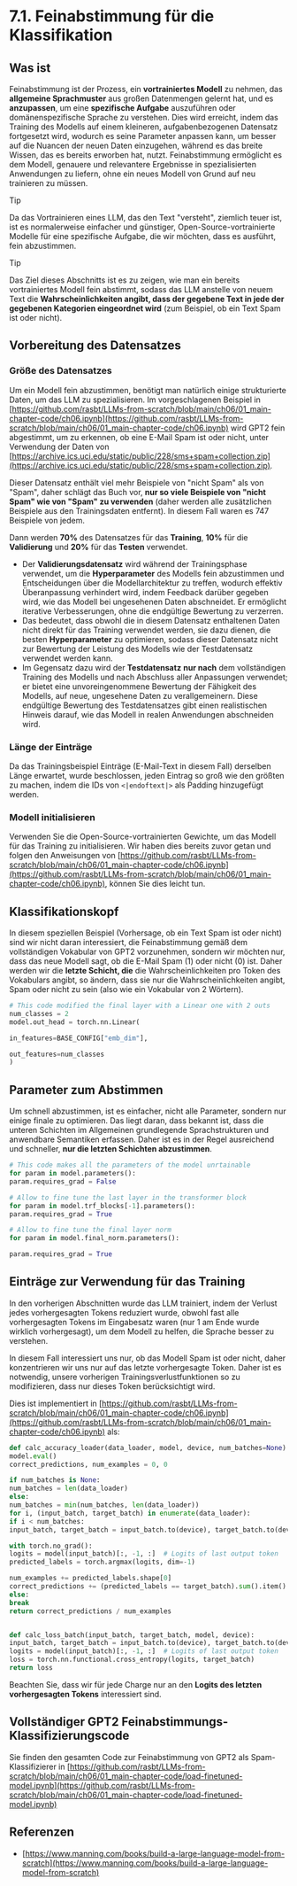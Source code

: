 # 7.1. Feinabstimmung für die Klassifikation

## Was ist

Feinabstimmung ist der Prozess, ein **vortrainiertes Modell** zu nehmen, das **allgemeine Sprachmuster** aus großen Datenmengen gelernt hat, und es **anzupassen**, um eine **spezifische Aufgabe** auszuführen oder domänenspezifische Sprache zu verstehen. Dies wird erreicht, indem das Training des Modells auf einem kleineren, aufgabenbezogenen Datensatz fortgesetzt wird, wodurch es seine Parameter anpassen kann, um besser auf die Nuancen der neuen Daten einzugehen, während es das breite Wissen, das es bereits erworben hat, nutzt. Feinabstimmung ermöglicht es dem Modell, genauere und relevantere Ergebnisse in spezialisierten Anwendungen zu liefern, ohne ein neues Modell von Grund auf neu trainieren zu müssen.

> [!TIP]
> Da das Vortrainieren eines LLM, das den Text "versteht", ziemlich teuer ist, ist es normalerweise einfacher und günstiger, Open-Source-vortrainierte Modelle für eine spezifische Aufgabe, die wir möchten, dass es ausführt, fein abzustimmen.

> [!TIP]
> Das Ziel dieses Abschnitts ist es zu zeigen, wie man ein bereits vortrainiertes Modell fein abstimmt, sodass das LLM anstelle von neuem Text die **Wahrscheinlichkeiten angibt, dass der gegebene Text in jede der gegebenen Kategorien eingeordnet wird** (zum Beispiel, ob ein Text Spam ist oder nicht).

## Vorbereitung des Datensatzes

### Größe des Datensatzes

Um ein Modell fein abzustimmen, benötigt man natürlich einige strukturierte Daten, um das LLM zu spezialisieren. Im vorgeschlagenen Beispiel in [https://github.com/rasbt/LLMs-from-scratch/blob/main/ch06/01_main-chapter-code/ch06.ipynb](https://github.com/rasbt/LLMs-from-scratch/blob/main/ch06/01_main-chapter-code/ch06.ipynb) wird GPT2 fein abgestimmt, um zu erkennen, ob eine E-Mail Spam ist oder nicht, unter Verwendung der Daten von [https://archive.ics.uci.edu/static/public/228/sms+spam+collection.zip](https://archive.ics.uci.edu/static/public/228/sms+spam+collection.zip)_._

Dieser Datensatz enthält viel mehr Beispiele von "nicht Spam" als von "Spam", daher schlägt das Buch vor, **nur so viele Beispiele von "nicht Spam" wie von "Spam" zu verwenden** (daher werden alle zusätzlichen Beispiele aus den Trainingsdaten entfernt). In diesem Fall waren es 747 Beispiele von jedem.

Dann werden **70%** des Datensatzes für das **Training**, **10%** für die **Validierung** und **20%** für das **Testen** verwendet.

- Der **Validierungsdatensatz** wird während der Trainingsphase verwendet, um die **Hyperparameter** des Modells fein abzustimmen und Entscheidungen über die Modellarchitektur zu treffen, wodurch effektiv Überanpassung verhindert wird, indem Feedback darüber gegeben wird, wie das Modell bei ungesehenen Daten abschneidet. Er ermöglicht iterative Verbesserungen, ohne die endgültige Bewertung zu verzerren.
- Das bedeutet, dass obwohl die in diesem Datensatz enthaltenen Daten nicht direkt für das Training verwendet werden, sie dazu dienen, die besten **Hyperparameter** zu optimieren, sodass dieser Datensatz nicht zur Bewertung der Leistung des Modells wie der Testdatensatz verwendet werden kann.
- Im Gegensatz dazu wird der **Testdatensatz** **nur nach** dem vollständigen Training des Modells und nach Abschluss aller Anpassungen verwendet; er bietet eine unvoreingenommene Bewertung der Fähigkeit des Modells, auf neue, ungesehene Daten zu verallgemeinern. Diese endgültige Bewertung des Testdatensatzes gibt einen realistischen Hinweis darauf, wie das Modell in realen Anwendungen abschneiden wird.

### Länge der Einträge

Da das Trainingsbeispiel Einträge (E-Mail-Text in diesem Fall) derselben Länge erwartet, wurde beschlossen, jeden Eintrag so groß wie den größten zu machen, indem die IDs von `<|endoftext|>` als Padding hinzugefügt werden.

### Modell initialisieren

Verwenden Sie die Open-Source-vortrainierten Gewichte, um das Modell für das Training zu initialisieren. Wir haben dies bereits zuvor getan und folgen den Anweisungen von [https://github.com/rasbt/LLMs-from-scratch/blob/main/ch06/01_main-chapter-code/ch06.ipynb](https://github.com/rasbt/LLMs-from-scratch/blob/main/ch06/01_main-chapter-code/ch06.ipynb), können Sie dies leicht tun.

## Klassifikationskopf

In diesem speziellen Beispiel (Vorhersage, ob ein Text Spam ist oder nicht) sind wir nicht daran interessiert, die Feinabstimmung gemäß dem vollständigen Vokabular von GPT2 vorzunehmen, sondern wir möchten nur, dass das neue Modell sagt, ob die E-Mail Spam (1) oder nicht (0) ist. Daher werden wir die **letzte Schicht, die** die Wahrscheinlichkeiten pro Token des Vokabulars angibt, so ändern, dass sie nur die Wahrscheinlichkeiten angibt, Spam oder nicht zu sein (also wie ein Vokabular von 2 Wörtern).
```python
# This code modified the final layer with a Linear one with 2 outs
num_classes = 2
model.out_head = torch.nn.Linear(

in_features=BASE_CONFIG["emb_dim"],

out_features=num_classes
)
```
## Parameter zum Abstimmen

Um schnell abzustimmen, ist es einfacher, nicht alle Parameter, sondern nur einige finale zu optimieren. Das liegt daran, dass bekannt ist, dass die unteren Schichten im Allgemeinen grundlegende Sprachstrukturen und anwendbare Semantiken erfassen. Daher ist es in der Regel ausreichend und schneller, **nur die letzten Schichten abzustimmen**.
```python
# This code makes all the parameters of the model unrtainable
for param in model.parameters():
param.requires_grad = False

# Allow to fine tune the last layer in the transformer block
for param in model.trf_blocks[-1].parameters():
param.requires_grad = True

# Allow to fine tune the final layer norm
for param in model.final_norm.parameters():

param.requires_grad = True
```
## Einträge zur Verwendung für das Training

In den vorherigen Abschnitten wurde das LLM trainiert, indem der Verlust jedes vorhergesagten Tokens reduziert wurde, obwohl fast alle vorhergesagten Tokens im Eingabesatz waren (nur 1 am Ende wurde wirklich vorhergesagt), um dem Modell zu helfen, die Sprache besser zu verstehen.

In diesem Fall interessiert uns nur, ob das Modell Spam ist oder nicht, daher konzentrieren wir uns nur auf das letzte vorhergesagte Token. Daher ist es notwendig, unsere vorherigen Trainingsverlustfunktionen so zu modifizieren, dass nur dieses Token berücksichtigt wird.

Dies ist implementiert in [https://github.com/rasbt/LLMs-from-scratch/blob/main/ch06/01_main-chapter-code/ch06.ipynb](https://github.com/rasbt/LLMs-from-scratch/blob/main/ch06/01_main-chapter-code/ch06.ipynb) als:
```python
def calc_accuracy_loader(data_loader, model, device, num_batches=None):
model.eval()
correct_predictions, num_examples = 0, 0

if num_batches is None:
num_batches = len(data_loader)
else:
num_batches = min(num_batches, len(data_loader))
for i, (input_batch, target_batch) in enumerate(data_loader):
if i < num_batches:
input_batch, target_batch = input_batch.to(device), target_batch.to(device)

with torch.no_grad():
logits = model(input_batch)[:, -1, :]  # Logits of last output token
predicted_labels = torch.argmax(logits, dim=-1)

num_examples += predicted_labels.shape[0]
correct_predictions += (predicted_labels == target_batch).sum().item()
else:
break
return correct_predictions / num_examples


def calc_loss_batch(input_batch, target_batch, model, device):
input_batch, target_batch = input_batch.to(device), target_batch.to(device)
logits = model(input_batch)[:, -1, :]  # Logits of last output token
loss = torch.nn.functional.cross_entropy(logits, target_batch)
return loss
```
Beachten Sie, dass wir für jede Charge nur an den **Logits des letzten vorhergesagten Tokens** interessiert sind.

## Vollständiger GPT2 Feinabstimmungs-Klassifizierungscode

Sie finden den gesamten Code zur Feinabstimmung von GPT2 als Spam-Klassifizierer in [https://github.com/rasbt/LLMs-from-scratch/blob/main/ch06/01_main-chapter-code/load-finetuned-model.ipynb](https://github.com/rasbt/LLMs-from-scratch/blob/main/ch06/01_main-chapter-code/load-finetuned-model.ipynb)

## Referenzen

- [https://www.manning.com/books/build-a-large-language-model-from-scratch](https://www.manning.com/books/build-a-large-language-model-from-scratch)
